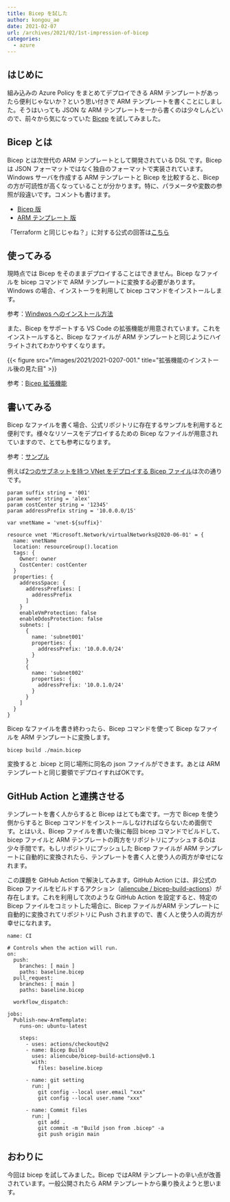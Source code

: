 ```yaml
---
title: Bicep を試した
author: kongou_ae
date: 2021-02-07
url: /archives/2021/02/1st-impression-of-bicep
categories:
  - azure
---
```


## はじめに

組み込みの Azure Policy をまとめてデプロイできる ARM テンプレートがあったら便利じゃないか？という思い付きで ARM テンプレートを書くことにしました。そうはいっても JSON な ARM テンプレートを一から書くのは少々しんどいので、前々から気になっていた [Bicep](https://github.com/Azure/bicep) を試してみました。

## Bicep とは

Bicep とは次世代の ARM テンプレートとして開発されている DSL です。Bicep は JSON フォーマットではなく独自のフォーマットで実装されています。Windows サーバを作成する ARM テンプレートと Bicep を比較すると、Bicep の方が可読性が高くなっていることが分かります。特に、パラメータや変数の参照が段違いです。コメントも書けます。

- [Bicep 版](https://github.com/Azure/bicep/blob/main/docs/examples/101/vm-simple-windows/main.bicep)
- [ARM テンプレート 版](https://github.com/Azure/azure-quickstart-templates/blob/master/101-vm-simple-windows/azuredeploy.json)

「Terraform と同じじゃね？」に対する公式の回答は[こちら](https://github.com/Azure/bicep#faq)

## 使ってみる

現時点では Bicep をそのままデプロイすることはできません。Bicep なファイルを bicep コマンドで ARM テンプレートに変換する必要があります。Windows の場合、インストーラを利用して bicep コマンドをインストールします。

参考：[Windwos へのインストール方法](https://github.com/Azure/bicep/blob/main/docs/installing.md#windows)

また、Bicep をサポートする VS Code の拡張機能が用意されています。これをインストールすると、Bicep なファイルが ARM テンプレートと同じようにハイライトされてわかりやすくなります。

{{< figure src="/images/2021/2021-0207-001." title="拡張機能のインストール後の見た目" >}}

参考：[Bicep 拡張機能](https://marketplace.visualstudio.com/items?itemName=ms-azuretools.vscode-bicep)

## 書いてみる

Bicep なファイルを書く場合、公式リポジトリに存在するサンプルを利用すると便利です。様々なリソースをデプロイするための Bicep なファイルが用意されていますので、とても参考になります。

参考：[サンプル](https://github.com/Azure/bicep/tree/main/docs/examples)

例えば[2つのサブネットを持つ VNet をデプロイする Bicep ファイル](https://github.com/Azure/bicep/blob/main/docs/examples/101/vnet-two-subnets/main.bicep)は次の通りです。

```
param suffix string = '001'
param owner string = 'alex'
param costCenter string = '12345'
param addressPrefix string = '10.0.0.0/15'

var vnetName = 'vnet-${suffix}'

resource vnet 'Microsoft.Network/virtualNetworks@2020-06-01' = {
  name: vnetName
  location: resourceGroup().location
  tags: {
    Owner: owner
    CostCenter: costCenter
  }
  properties: {
    addressSpace: {
      addressPrefixes: [
        addressPrefix
      ]
    }
    enableVmProtection: false
    enableDdosProtection: false
    subnets: [
      {
        name: 'subnet001'
        properties: {
          addressPrefix: '10.0.0.0/24'
        }
      }
      {
        name: 'subnet002'
        properties: {
          addressPrefix: '10.0.1.0/24'
        }
      }
    ]
  }
}
```


Bicep なファイルを書き終わったら、Bicep コマンドを使って Bicep なファイルを ARM テンプレートに変換します。

```
bicep build ./main.bicep
```

変換すると .bicep と同じ場所に同名の json ファイルができます。あとは ARM テンプレートと同じ要領でデプロイすればOKです。

## GitHub Action と連携させる

テンプレートを書く人からすると Bicep はとても楽です。一方で Bicep を使う側からすると Bicep コマンドをインストールしなければならないため面倒です。とはいえ、Bicep ファイルを書いた後に毎回 bicep コマンドでビルドして、bicep ファイルと ARM テンプレートの両方をリポジトリにプッシュするのは少々手間です。もしリポジトリにプッシュした Bicep ファイルが ARM テンプレートに自動的に変換されたら、テンプレートを書く人と使う人の両方が幸せになれます。

この課題を GitHub Action で解決してみます。GitHub Action には、非公式の Bicep ファイルをビルドするアクション（[aliencube
/
bicep-build-actions](https://github.com/aliencube/bicep-build-actions)）が存在します。これを利用して次のような GitHub Action を設定すると、特定の Bicep ファイルをコミットした場合に、Bicep ファイルがARM テンプレートに自動的に変換されてリポジトリに Push されますので、書く人と使う人の両方が幸せになれます。

```
name: CI

# Controls when the action will run. 
on:
  push:
    branches: [ main ]
    paths: baseline.bicep
  pull_request:
    branches: [ main ]
    paths: baseline.bicep

  workflow_dispatch:

jobs:
  Publish-new-ArmTemplate:
    runs-on: ubuntu-latest

    steps:
      - uses: actions/checkout@v2
      - name: Bicep Build
        uses: aliencube/bicep-build-actions@v0.1
        with:
          files: baseline.bicep

      - name: git setting
        run: |
          git config --local user.email "xxx"
          git config --local user.name "xxx"
          
      - name: Commit files
        run: |
          git add .
          git commit -m "Build json from .bicep" -a
          git push origin main
```

## おわりに

今回は bicep を試してみました。Bicep ではARM テンプレートの辛い点が改善されています。一般公開されたら ARM テンプレートから乗り換えようと思います。
